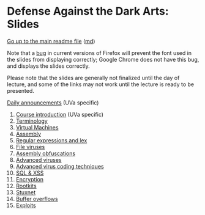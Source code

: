 Defense Against the Dark Arts: Slides
=====================================

[Go up to the main readme file](../readme.html) ([md](../readme.md))

Note that a [bug](https://bugzilla.mozilla.org/show_bug.cgi?id=760436)
in current versions of Firefox will prevent the font used in the
slides from displaying correctly; Google Chrome does not have this
bug, and displays the slides correctly.

Please note that the slides are generally not finalized until the day
of lecture, and some of the links may not work until the lecture is
ready to be presented.

[Daily announcements](../uva/daily-announcements.html#/) (UVa specific)

1.  [Course introduction](01-intro.html#/) (UVa specific)
2.  [Terminology](02-terminology.html#/)
3.  [Virtual Machines](03-vms.html#/)
4.  [Assembly](04-assembly.html#/)
5.  [Regular expressions and lex](05-re-and-lex.html#/)
6.  [File viruses](06-file-viruses.html#/)
7.  [Assembly obfuscations](07-obfuscations.html#/)
8.  [Advanced viruses](08-advanced-viruses.html#/)
9.  [Advanced virus coding techniques](09-adv-code-tech.html#/)
10. [SQL & XSS](10-sql-and-xss.html#/)
11. [Encryption](11-encryption.html#/)
12. [Rootkits](12-rootkits.html#/)
13. [Stuxnet](13-stuxnet.html#/)
14. [Buffer overflows](14-buffer-overflows.html#/)
15. [Exploits](15-exploits.html#/)

